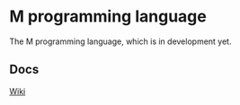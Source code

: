 # M programming language

The M programming language, which is in development yet.

## Docs

[Wiki](https://github.com/usernameak/mlang/wiki)
